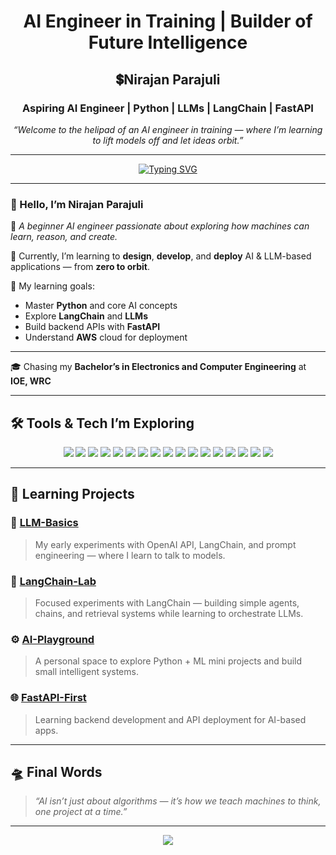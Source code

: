 <h1 align="center"> AI Engineer in Training | Builder of Future Intelligence</h1>

<h2 align="center">💲Nirajan Parajuli</h2>
<h3 align="center">Aspiring AI Engineer | Python | LLMs | LangChain | FastAPI</h3>

<p align="center">
    <em>“Welcome to the helipad of an AI engineer in training — where I’m learning to lift models off and let ideas orbit.”</em>
</p>

---

<p align="center">
  <a href="https://github.com/NirajanParajuli">
    <img src="https://readme-typing-svg.herokuapp.com?font=Fira+Code&size=24&pause=1000&color=58A6FF&center=true&vCenter=true&width=800&lines=Hi+there+%F0%9F%91%8B+I'm+Nirajan+Parajuli;Aspiring+AI+Engineer;Exploring+LLMs+%26+LangChain;Learning+to+Build+Intelligent+Systems" alt="Typing SVG" />
  </a>
</p>

---

### 👋 Hello, I’m **Nirajan Parajuli**

🧩 *A beginner AI engineer passionate about exploring how machines can learn, reason, and create.*

🚀 Currently, I’m learning to **design**, **develop**, and **deploy** AI & LLM-based applications — from **zero to orbit**.

🎯 My learning goals:
- Master **Python** and core AI concepts  
- Explore **LangChain** and **LLMs**  
- Build backend APIs with **FastAPI**  
- Understand **AWS** cloud for deployment  

---

🎓 Chasing my **Bachelor’s in Electronics and Computer Engineering** at **IOE, WRC**

---

## 🛠️ Tools & Tech I’m Exploring

<p align="center">

<!-- Programming & Core -->
<img src="https://img.shields.io/badge/-Python-333?style=flat&logo=python" />
<img src="https://img.shields.io/badge/-Jupyter-333?style=flat&logo=jupyter" />
<img src="https://img.shields.io/badge/-NumPy-333?style=flat&logo=numpy" />
<img src="https://img.shields.io/badge/-Pandas-333?style=flat&logo=pandas" />
<img src="https://img.shields.io/badge/-Matplotlib-333?style=flat&logo=plotly" />

<!-- AI & ML -->
<img src="https://img.shields.io/badge/-TensorFlow-333?style=flat&logo=tensorflow" />
<img src="https://img.shields.io/badge/-PyTorch-333?style=flat&logo=pytorch" />
<img src="https://img.shields.io/badge/-Scikit--learn-333?style=flat&logo=scikitlearn" />
<img src="https://img.shields.io/badge/-OpenAI-333?style=flat&logo=openai" />
<img src="https://img.shields.io/badge/-LangChain-333?style=flat&logo=data" />

<!-- Backend & Deployment -->
<img src="https://img.shields.io/badge/-FastAPI-333?style=flat&logo=fastapi" />
<img src="https://img.shields.io/badge/-Docker-333?style=flat&logo=docker" />
<img src="https://img.shields.io/badge/-Git-333?style=flat&logo=git" />
<img src="https://img.shields.io/badge/-GitHub-333?style=flat&logo=github" />
<img src="https://img.shields.io/badge/-AWS-333?style=flat&logo=amazonaws" />

<!-- IDE & Tools -->
<img src="https://img.shields.io/badge/-VSCode-333?style=flat&logo=visualstudiocode" />
<img src="https://img.shields.io/badge/-Google%20Colab-333?style=flat&logo=googlecolab" />

</p>

---

## 🧩 Learning Projects

### 🤖 [LLM-Basics](https://github.com/yourusername/llm-basics)
> My early experiments with OpenAI API, LangChain, and prompt engineering — where I learn to talk to models.

### 🦜 [LangChain-Lab](https://github.com/yourusername/langchain-lab)
> Focused experiments with LangChain — building simple agents, chains, and retrieval systems while learning to orchestrate LLMs.

### ⚙️ [AI-Playground](https://github.com/yourusername/ai-playground)
> A personal space to explore Python + ML mini projects and build small intelligent systems.

### 🌐 [FastAPI-First](https://github.com/yourusername/fastapi-first)
> Learning backend development and API deployment for AI-based apps.

---

## 🛸 Final Words

> _“AI isn’t just about algorithms — it’s how we teach machines to think, one project at a time.”_

---

<p align="center">
  <img src="https://capsule-render.vercel.app/api?type=waving&color=0:58A6FF,100:58A6FF&height=120&section=footer"/>
</p>
